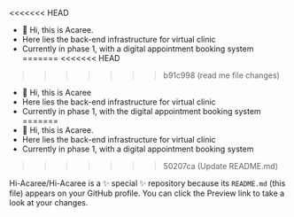 <<<<<<< HEAD

- 👋 Hi, this is Acaree.
- Here lies the back-end infrastructure for virtual clinic
- Currently in phase 1, with a digital appointment booking system
=======
<<<<<<< HEAD
>>>>>>> b91c998 (read me file changes)
- 👋 Hi, this is Acaree
- Here lies the back-end infrastructure for virtual clinic
- Currently in phase 1, with the digital appointment booking system
=======
- 👋 Hi, this is Acaree.
- Here lies the back-end infrastructure for virtual clinic
- Currently in phase 1, with a digital appointment booking system
>>>>>>> 50207ca (Update README.md)

Hi-Acaree/Hi-Acaree is a ✨ special ✨ repository because its `README.md` (this file) appears on your GitHub profile.
You can click the Preview link to take a look at your changes.
